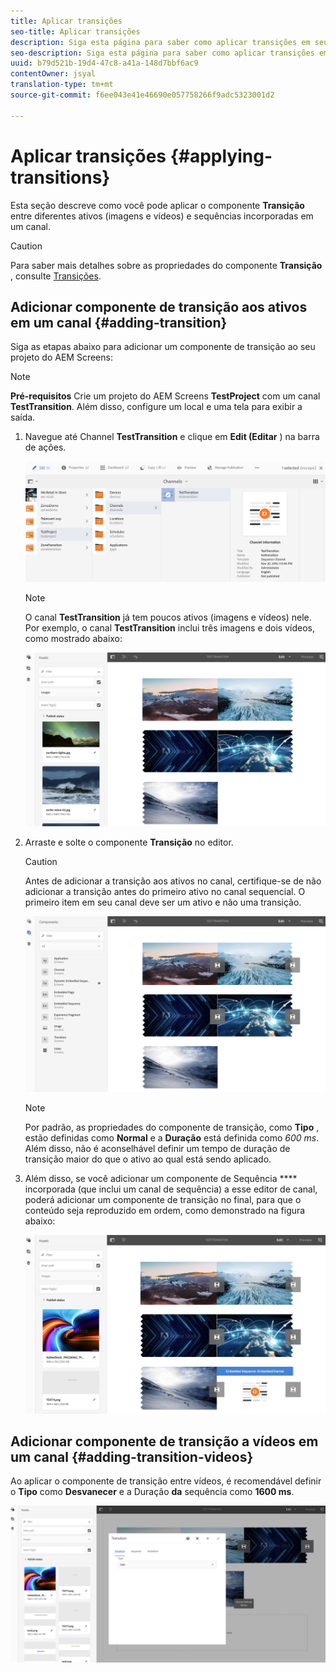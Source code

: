 ```yaml
---
title: Aplicar transições
seo-title: Aplicar transições
description: Siga esta página para saber como aplicar transições em seus projetos do Screens.
seo-description: Siga esta página para saber como aplicar transições em seus projetos do Screens.
uuid: b79d521b-19d4-47c8-a41a-148d7bbf6ac9
contentOwner: jsyal
translation-type: tm+mt
source-git-commit: f6ee043e41e46690e057758266f9adc5323001d2

---
```



# Aplicar transições {#applying-transitions}

Esta seção descreve como você pode aplicar o componente **Transição** entre diferentes ativos (imagens e vídeos) e sequências incorporadas em um canal.


>[!CAUTION]
>
>Para saber mais detalhes sobre as propriedades do componente **Transição** , consulte [Transições](adding-components-to-a-channel.md#transition).

## Adicionar componente de transição aos ativos em um canal {#adding-transition}

Siga as etapas abaixo para adicionar um componente de transição ao seu projeto do AEM Screens:

>[!NOTE]
>
>**Pré-requisitos**
> Crie um projeto do AEM Screens **TestProject** com um canal **TestTransition**. Além disso, configure um local e uma tela para exibir a saída.

1. Navegue até Channel **TestTransition** e clique em **Edit (Editar** ) na barra de ações.

   ![image1](assets/transitions1.png)

   >[!NOTE]
   >
   >O canal **TestTransition** já tem poucos ativos (imagens e vídeos) nele. Por exemplo, o canal **TestTransition** inclui três imagens e dois vídeos, como mostrado abaixo:

   ![image2](assets/transitions2.png)


1. Arraste e solte o componente **Transição** no editor.
   >[!CAUTION]
   >
   >Antes de adicionar a transição aos ativos no canal, certifique-se de não adicionar a transição antes do primeiro ativo no canal sequencial. O primeiro item em seu canal deve ser um ativo e não uma transição.

   ![image3](assets/transitions3.png)

   > [!NOTE]
   >
   >Por padrão, as propriedades do componente de transição, como **Tipo** , estão definidas como **Normal** e a **Duração** está definida como *600 ms*.  Além disso, não é aconselhável definir um tempo de duração de transição maior do que o ativo ao qual está sendo aplicado.

1. Além disso, se você adicionar um componente de Sequência **** incorporada (que inclui um canal de sequência) a esse editor de canal, poderá adicionar um componente de transição no final, para que o conteúdo seja reproduzido em ordem, como demonstrado na figura abaixo:

   ![image3](assets/transitions5.png)

## Adicionar componente de transição a vídeos em um canal {#adding-transition-videos}

Ao aplicar o componente de transição entre vídeos, é recomendável definir o **Tipo** como **Desvanecer** e a Duração **da** sequência como **1600 ms**.

![image3](assets/transitions4.png)
